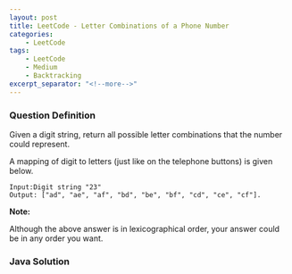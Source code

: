 ```yaml
---
layout: post
title: LeetCode - Letter Combinations of a Phone Number
categories:
    - LeetCode
tags:
    - LeetCode
    - Medium
    - Backtracking
excerpt_separator: "<!--more-->"
---
```


### Question Definition
Given a digit string, return all possible letter combinations that the number could represent.
<!--more-->
A mapping of digit to letters (just like on the telephone buttons) is given below.
```
Input:Digit string "23"
Output: ["ad", "ae", "af", "bd", "be", "bf", "cd", "ce", "cf"].
```
**Note:**

Although the above answer is in lexicographical order, your answer could be in any order you want.
### Java Solution
```java
```